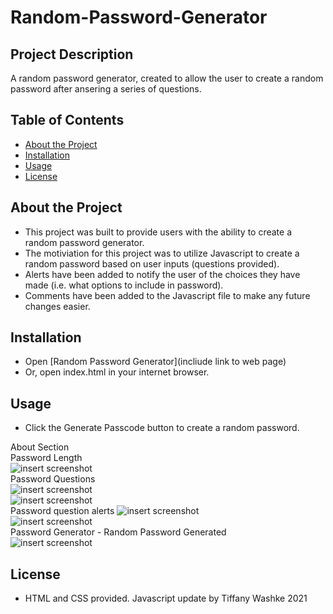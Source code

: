 # Random-Password-Generator

## Project Description

A random password generator, created to allow the user to create a random password after ansering a series of questions.

## Table of Contents 

- [About the Project](#about-the-project)
- [Installation](#installation)
- [Usage](#usage)
- [License](#license)

## About the Project

- This project was built to provide users with the ability to create a random password generator.
- The motiviation for this project was to utilize Javascript to create a random password based on user inputs (questions provided).
- Alerts have been added to notify the user of the choices they have made (i.e. what options to include in password).
- Comments have been added to the Javascript file to make any future changes easier.

## Installation

- Open [Random Password Generator](incliude link to web page) 
- Or, open index.html in your internet browser.

## Usage

- Click the Generate Passcode button to create a random password.

About Section \
Password Length \
![insert screenshot](location)
\
Password Questions \
![insert screenshot](location)
\
![insert screenshot](location)
\
Password question alerts
![insert screenshot](location)
\
![insert screenshot](location)
\
Password Generator - Random Password Generated \
![insert screenshot](location)

## License

- HTML and CSS provided. Javascript update by Tiffany Washke 2021